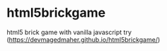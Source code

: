 # html5brickgame
html5 brick game with vanilla javascript
try (https://devmagedmaher.github.io/html5brickgame/)
